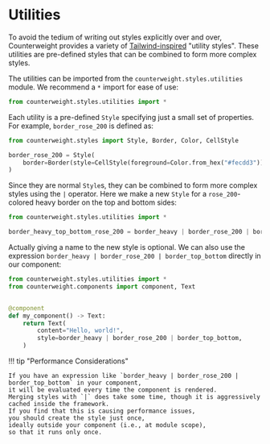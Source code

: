 # Utilities

To avoid the tedium of writing out styles explicitly over and over,
Counterweight provides a variety of [Tailwind-inspired](https://tailwindcss.com/) "utility styles".
These utilities are pre-defined styles that can be combined to form more complex styles.

The utilities can be imported from the `counterweight.styles.utilities` module.
We recommend a `*` import for ease of use:

```python
from counterweight.styles.utilities import *
```

Each utility is a pre-defined `Style` specifying just a small set of properties.
For example, `border_rose_200` is defined as:
```python
from counterweight.styles import Style, Border, Color, CellStyle

border_rose_200 = Style(
    border=Border(style=CellStyle(foreground=Color.from_hex("#fecdd3")))
)
```

Since they are normal `Style`s, they can be combined to form more complex styles using the `|` operator.
Here we make a new `Style` for a `rose_200`-colored heavy border on the top and bottom sides:

```python
from counterweight.styles.utilities import *

border_heavy_top_bottom_rose_200 = border_heavy | border_rose_200 | border_top_bottom
```

Actually giving a name to the new style is optional.
We can also use the expression `border_heavy | border_rose_200 | border_top_bottom` directly in our component:

```python
from counterweight.styles.utilities import *
from counterweight.components import component, Text


@component
def my_component() -> Text:
    return Text(
        content="Hello, world!",
        style=border_heavy | border_rose_200 | border_top_bottom,
    )
```

!!! tip "Performance Considerations"

    If you have an expression like `border_heavy | border_rose_200 | border_top_bottom` in your component,
    it will be evaluated every time the component is rendered.
    Merging styles with `|` does take some time, though it is aggressively cached inside the framework.
    If you find that this is causing performance issues,
    you should create the style just once,
    ideally outside your component (i.e., at module scope),
    so that it runs only once.
